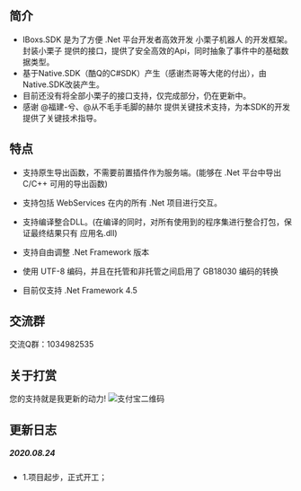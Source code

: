 ## 简介

* IBoxs.SDK  是为了方便 .Net 平台开发者高效开发 小栗子机器人 的开发框架。封装小栗子 提供的接口，提供了安全高效的Api，同时抽象了事件中的基础数据类型。
* 基于Native.SDK（酷Q的C#SDK）产生（感谢杰哥等大佬的付出），由Native.SDK改装产生。
* 目前还没有将全部小栗子的接口支持，仅完成部分，仍在更新中。
* 感谢 @福建-兮、@从不毛手毛脚的赫尔 提供关键技术支持，为本SDK的开发提供了关键技术指导。

## 特点

* 支持原生导出函数，不需要前置插件作为服务端。(能够在 .Net 平台中导出 C/C++ 可用的导出函数)

* 支持包括 WebServices 在内的所有 .Net 项目进行交互。

* 支持编译整合DLL。(在编译的同时，对所有使用到的程序集进行整合打包，保证最终结果只有 应用名.dll)

* 支持自由调整 .Net Framework 版本

* 使用 UTF-8 编码，并且在托管和非托管之间启用了 GB18030 编码的转换

* 目前仅支持 .Net Framework 4.5

## 交流群

  交流Q群：1034982535

## 关于打赏
您的支持就是我更新的动力!
![支付宝二维码](https://ka.itgz8.com/Pay.jpg)

## 更新日志
##### 2020.08.24
* 1.项目起步，正式开工；


